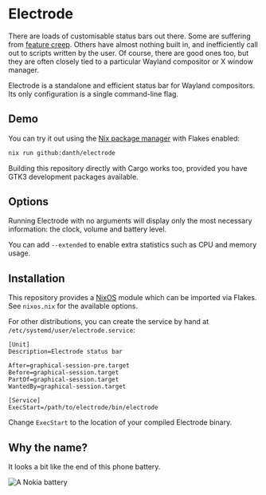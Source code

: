 # Electrode

There are loads of customisable status bars out there. Some are suffering from
[feature creep](https://en.wikipedia.org/wiki/Feature_creep). Others have
almost nothing built in, and inefficiently call out to scripts written by the
user. Of course, there are good ones too, but they are often closely tied to a
particular Wayland compositor or X window manager.

Electrode is a standalone and efficient status bar for Wayland compositors.
Its only configuration is a single command-line flag.

## Demo

You can try it out using the [Nix package manager](https://nixos.org/) with
Flakes enabled:

```sh
nix run github:danth/electrode
```

Building this repository directly with Cargo works too, provided you have GTK3
development packages available.

## Options

Running Electrode with no arguments will display only the most necessary
information: the clock, volume and battery level.

You can add `--extended` to enable extra statistics such as CPU and memory
usage.

## Installation

This repository provides a [NixOS](https://nixos.org/) module which can be
imported via Flakes. See `nixos.nix` for the available options.

For other distributions, you can create the service by hand at
`/etc/systemd/user/electrode.service`:

```systemd
[Unit]
Description=Electrode status bar

After=graphical-session-pre.target
Before=graphical-session.target
PartOf=graphical-session.target
WantedBy=graphical-session.target

[Service]
ExecStart=/path/to/electrode/bin/electrode
```

Change `ExecStart` to the location of your compiled Electrode binary.

## Why the name?

It looks a bit like the end of this phone battery.

![A Nokia battery](https://i.stack.imgur.com/upgXL.jpg)
